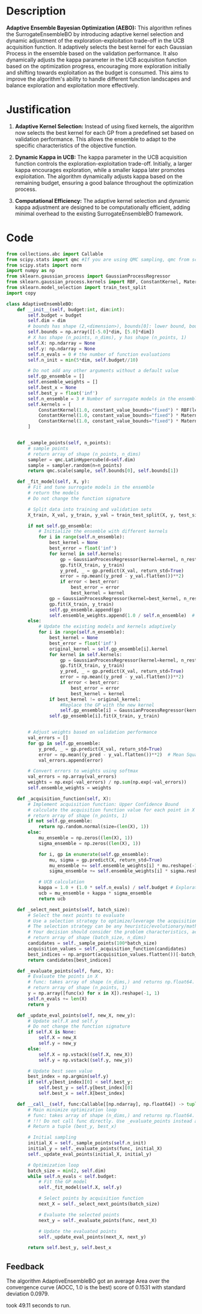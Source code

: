 # Description
**Adaptive Ensemble Bayesian Optimization (AEBO):** This algorithm refines the SurrogateEnsembleBO by introducing adaptive kernel selection and dynamic adjustment of the exploration-exploitation trade-off in the UCB acquisition function. It adaptively selects the best kernel for each Gaussian Process in the ensemble based on the validation performance. It also dynamically adjusts the kappa parameter in the UCB acquisition function based on the optimization progress, encouraging more exploration initially and shifting towards exploitation as the budget is consumed. This aims to improve the algorithm's ability to handle different function landscapes and balance exploration and exploitation more effectively.

# Justification
1.  **Adaptive Kernel Selection:** Instead of using fixed kernels, the algorithm now selects the best kernel for each GP from a predefined set based on validation performance. This allows the ensemble to adapt to the specific characteristics of the objective function.

2.  **Dynamic Kappa in UCB:** The kappa parameter in the UCB acquisition function controls the exploration-exploitation trade-off. Initially, a larger kappa encourages exploration, while a smaller kappa later promotes exploitation. The algorithm dynamically adjusts kappa based on the remaining budget, ensuring a good balance throughout the optimization process.

3.  **Computational Efficiency:** The adaptive kernel selection and dynamic kappa adjustment are designed to be computationally efficient, adding minimal overhead to the existing SurrogateEnsembleBO framework.

# Code
```python
from collections.abc import Callable
from scipy.stats import qmc #If you are using QMC sampling, qmc from scipy is encouraged. Remove this line if you have better alternatives.
from scipy.stats import norm
import numpy as np
from sklearn.gaussian_process import GaussianProcessRegressor
from sklearn.gaussian_process.kernels import RBF, ConstantKernel, Matern
from sklearn.model_selection import train_test_split
import copy

class AdaptiveEnsembleBO:
    def __init__(self, budget:int, dim:int):
        self.budget = budget
        self.dim = dim
        # bounds has shape (2,<dimension>), bounds[0]: lower bound, bounds[1]: upper bound
        self.bounds = np.array([[-5.0]*dim, [5.0]*dim])
        # X has shape (n_points, n_dims), y has shape (n_points, 1)
        self.X: np.ndarray = None
        self.y: np.ndarray = None
        self.n_evals = 0 # the number of function evaluations
        self.n_init = min(5*dim, self.budget//10)

        # Do not add any other arguments without a default value
        self.gp_ensemble = []
        self.ensemble_weights = []
        self.best_x = None
        self.best_y = float('inf')
        self.n_ensemble = 3 # Number of surrogate models in the ensemble
        self.kernels = [
            ConstantKernel(1.0, constant_value_bounds="fixed") * RBF(length_scale=1.0, length_scale_bounds="fixed"),
            ConstantKernel(1.0, constant_value_bounds="fixed") * Matern(length_scale=1.0, length_scale_bounds="fixed", nu=0.5),
            ConstantKernel(1.0, constant_value_bounds="fixed") * Matern(length_scale=1.0, length_scale_bounds="fixed", nu=1.5)
        ]


    def _sample_points(self, n_points):
        # sample points
        # return array of shape (n_points, n_dims)
        sampler = qmc.LatinHypercube(d=self.dim)
        sample = sampler.random(n=n_points)
        return qmc.scale(sample, self.bounds[0], self.bounds[1])

    def _fit_model(self, X, y):
        # Fit and tune surrogate models in the ensemble
        # return the models
        # Do not change the function signature

        # Split data into training and validation sets
        X_train, X_val, y_train, y_val = train_test_split(X, y, test_size=0.2, random_state=42)

        if not self.gp_ensemble:
            # Initialize the ensemble with different kernels
            for i in range(self.n_ensemble):
                best_kernel = None
                best_error = float('inf')
                for kernel in self.kernels:
                    gp = GaussianProcessRegressor(kernel=kernel, n_restarts_optimizer=0, alpha=1e-6)
                    gp.fit(X_train, y_train)
                    y_pred, _ = gp.predict(X_val, return_std=True)
                    error = np.mean((y_pred - y_val.flatten())**2)
                    if error < best_error:
                        best_error = error
                        best_kernel = kernel
                gp = GaussianProcessRegressor(kernel=best_kernel, n_restarts_optimizer=0, alpha=1e-6)
                gp.fit(X_train, y_train)
                self.gp_ensemble.append(gp)
                self.ensemble_weights.append(1.0 / self.n_ensemble)  # Initialize with equal weights
        else:
            # Update the existing models and kernels adaptively
            for i in range(self.n_ensemble):
                best_kernel = None
                best_error = float('inf')
                original_kernel = self.gp_ensemble[i].kernel
                for kernel in self.kernels:
                    gp = GaussianProcessRegressor(kernel=kernel, n_restarts_optimizer=0, alpha=1e-6)
                    gp.fit(X_train, y_train)
                    y_pred, _ = gp.predict(X_val, return_std=True)
                    error = np.mean((y_pred - y_val.flatten())**2)
                    if error < best_error:
                        best_error = error
                        best_kernel = kernel
                if best_kernel != original_kernel:
                    #Replace the GP with the new kernel
                    self.gp_ensemble[i] = GaussianProcessRegressor(kernel=best_kernel, n_restarts_optimizer=0, alpha=1e-6)
                self.gp_ensemble[i].fit(X_train, y_train)


        # Adjust weights based on validation performance
        val_errors = []
        for gp in self.gp_ensemble:
            y_pred, _ = gp.predict(X_val, return_std=True)
            error = np.mean((y_pred - y_val.flatten())**2)  # Mean Squared Error
            val_errors.append(error)

        # Convert errors to weights using softmax
        val_errors = np.array(val_errors)
        weights = np.exp(-val_errors) / np.sum(np.exp(-val_errors))
        self.ensemble_weights = weights

    def _acquisition_function(self, X):
        # Implement acquisition function: Upper Confidence Bound
        # calculate the acquisition function value for each point in X
        # return array of shape (n_points, 1)
        if not self.gp_ensemble:
            return np.random.normal(size=(len(X), 1))
        else:
            mu_ensemble = np.zeros((len(X), 1))
            sigma_ensemble = np.zeros((len(X), 1))

            for i, gp in enumerate(self.gp_ensemble):
                mu, sigma = gp.predict(X, return_std=True)
                mu_ensemble += self.ensemble_weights[i] * mu.reshape(-1, 1)
                sigma_ensemble += self.ensemble_weights[i] * sigma.reshape(-1, 1)

            # UCB calculation
            kappa = 1.0 + (1.0 * self.n_evals) / self.budget # Exploration-exploitation trade-off, decaying kappa
            ucb = mu_ensemble + kappa * sigma_ensemble
            return ucb

    def _select_next_points(self, batch_size):
        # Select the next points to evaluate
        # Use a selection strategy to optimize/leverage the acquisition function
        # The selection strategy can be any heuristic/evolutionary/mathematical/hybrid methods.
        # Your decision should consider the problem characteristics, acquisition function, and the computational efficiency.
        # return array of shape (batch_size, n_dims)
        candidates = self._sample_points(100*batch_size)
        acquisition_values = self._acquisition_function(candidates)
        best_indices = np.argsort(acquisition_values.flatten())[-batch_size:]  # Select top batch_size points
        return candidates[best_indices]

    def _evaluate_points(self, func, X):
        # Evaluate the points in X
        # func: takes array of shape (n_dims,) and returns np.float64.
        # return array of shape (n_points, 1)
        y = np.array([func(x) for x in X]).reshape(-1, 1)
        self.n_evals += len(X)
        return y

    def _update_eval_points(self, new_X, new_y):
        # Update self.X and self.y
        # Do not change the function signature
        if self.X is None:
            self.X = new_X
            self.y = new_y
        else:
            self.X = np.vstack((self.X, new_X))
            self.y = np.vstack((self.y, new_y))

        # Update best seen value
        best_index = np.argmin(self.y)
        if self.y[best_index][0] < self.best_y:
            self.best_y = self.y[best_index][0]
            self.best_x = self.X[best_index]

    def __call__(self, func:Callable[[np.ndarray], np.float64]) -> tuple[np.float64, np.array]:
        # Main minimize optimization loop
        # func: takes array of shape (n_dims,) and returns np.float64.
        # !!! Do not call func directly. Use _evaluate_points instead and be aware of the budget when calling it. !!!
        # Return a tuple (best_y, best_x)

        # Initial sampling
        initial_X = self._sample_points(self.n_init)
        initial_y = self._evaluate_points(func, initial_X)
        self._update_eval_points(initial_X, initial_y)

        # Optimization loop
        batch_size = min(2, self.dim)
        while self.n_evals < self.budget:
            # Fit the GP model
            self._fit_model(self.X, self.y)

            # Select points by acquisition function
            next_X = self._select_next_points(batch_size)

            # Evaluate the selected points
            next_y = self._evaluate_points(func, next_X)

            # Update the evaluated points
            self._update_eval_points(next_X, next_y)

        return self.best_y, self.best_x
```
## Feedback
 The algorithm AdaptiveEnsembleBO got an average Area over the convergence curve (AOCC, 1.0 is the best) score of 0.1531 with standard deviation 0.0979.

took 49.11 seconds to run.
